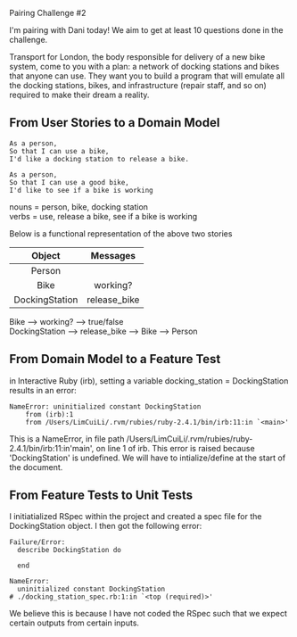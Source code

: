 Pairing Challenge #2

I'm pairing with Dani today! We aim to get at least 10 questions done in the challenge.

Transport for London, the body responsible for delivery of a new bike system, come to you with a plan: a network of docking stations and bikes that anyone can use. They want you to build a program that will emulate all the docking stations, bikes, and infrastructure (repair staff, and so on) required to make their dream a reality.

## From User Stories to a Domain Model

```
As a person,  
So that I can use a bike,  
I'd like a docking station to release a bike.

As a person,  
So that I can use a good bike,  
I'd like to see if a bike is working
```
nouns = person, bike, docking station  
verbs = use, release a bike, see if a bike is working

Below is a functional representation of the above two stories

| Object | Messages |
| :-------: | :-------: |
| Person |
| Bike | working? |
| DockingStation | release_bike |

Bike --> working? --> true/false  
DockingStation --> release_bike --> Bike --> Person

## From Domain Model to a Feature Test

in Interactive Ruby (irb), setting a variable docking_station = DockingStation results in an error:  
```
NameError: uninitialized constant DockingStation
	from (irb):1
	from /Users/LimCuiLi/.rvm/rubies/ruby-2.4.1/bin/irb:11:in `<main>'
```

This is a NameError, in file path /Users/LimCuiLi/.rvm/rubies/ruby-2.4.1/bin/irb:11:in'main', on line 1 of irb.
This error is raised because 'DockingStation' is undefined.
We will have to intialize/define at the start of the document.

## From Feature Tests to Unit Tests

I initiatialized RSpec within the project and created a spec file for the DockingStation object. I then got the following error:
```
Failure/Error:
  describe DockingStation do
  
  end

NameError:
  uninitialized constant DockingStation
# ./docking_station_spec.rb:1:in `<top (required)>'
```
We believe this is because I have not coded the RSpec such that we expect certain outputs from certain inputs.
